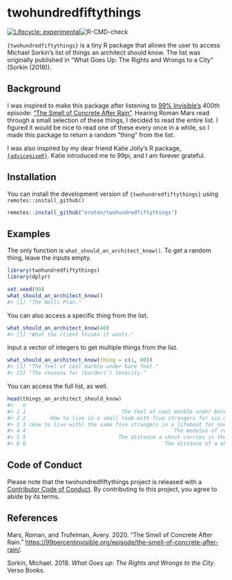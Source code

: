 
<!-- README.md is generated from README.Rmd. Please edit that file -->

# twohundredfiftythings

<!-- badges: start -->

[![Lifecycle:
experimental](https://img.shields.io/badge/lifecycle-experimental-orange.svg)](https://www.tidyverse.org/lifecycle/#experimental)![R-CMD-check](https://github.com/eroten/twohundredfiftythings/workflows/R-CMD-check/badge.svg)
<!-- badges: end -->

`{twohundredfiftythings}` is a tiny R package that allows the user to
access Michael Sorkin’s list of things an architect should know. The
list was originally published in “What Goes Up: The Rights and Wrongs to
a City” (Sorkin (2018)).

## Background

I was inspired to make this package after listening to [99%
Invisible’s](https://99percentinvisible.org/) 400th episode: [“The
Smell of Concrete After
Rain”](https://99percentinvisible.org/episode/the-smell-of-concrete-after-rain/).
Hearing Roman Mars read through a small selection of these things, I
decided to read the entire list. I figured it would be nice to read one
of these every once in a while, so I made this package to return a
random “thing” from the list.

I was also inspired by my dear friend Katie Jolly’s R package,
[`{advicegiveR}`](https://github.com/katiejolly/advicegiveR). Katie
introduced me to 99pi, and I am forever grateful.

## Installation

You can install the development version of `{twohundredfiftythings}`
using `remotes::install_github()`

``` r
remotes::install_github("eroten/twohundredfiftythings")
```

## Examples

The only function is `what_should_an_architect_know()`. To get a random
thing, leave the inputs empty.

``` r
library(twohundredfiftythings)
library(dplyr)

set.seed(99)
what_should_an_architect_know()
#> [1] "The Nolli Plan."
```

You can also access a specific thing from the list.

``` r
what_should_an_architect_know(40)
#> [1] "What the client thinks it wants."
```

Input a vector of integers to get multiple things from the list.

``` r
what_should_an_architect_know(thing = c(1, 80))
#> [1] "The feel of cool marble under bare feet."
#> [2] "The reasons for (borders’) tenacity."
```

You can access the full list, as well.

``` r
head(things_an_architect_should_know)
#>   n                                                                  thing
#> 1 1                               The feel of cool marble under bare feet.
#> 2 2        How to live in a small room with five strangers for six months.
#> 3 3 (How to live with) the same five strangers in a lifeboat for one week.
#> 4 4                                                The modulus of rupture.
#> 5 5                              The distance a shout carries in the city.
#> 6 6                                             The distance of a whisper.
```

## Code of Conduct

Please note that the twohundredfiftythings project is released with a
[Contributor Code of
Conduct](https://contributor-covenant.org/version/2/0/CODE_OF_CONDUCT.html).
By contributing to this project, you agree to abide by its terms.

## References

<div id="refs" class="references">

<div id="ref-roman_mars_smell_nodate">

Mars, Roman, and Trufelman, Avery. 2020. “The Smell of Concrete After
Rain.”
<https://99percentinvisible.org/episode/the-smell-of-concrete-after-rain/>.

</div>

<div id="ref-sorkin_what_2018">

Sorkin, Michael. 2018. *What Goes up: The Rights and Wrongs to the
City*. Verso Books.

</div>

</div>
